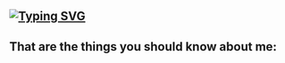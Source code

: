 ## [![Typing SVG](https://readme-typing-svg.demolab.com/?lines=Hey+I´m+Akin)](https://git.io/typing-svg)


<h2>That are the things you should know about me:</h2>

<!--
**AkinT96/AkinT96** is a ✨ _special_ ✨ repository because its `README.md` (this file) appears on your GitHub profile.
 
